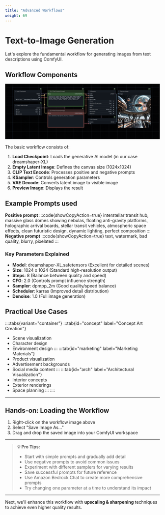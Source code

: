 ```yaml
---
title: "Advanced Workflows"
weight: 69
---
```


# Text-to-Image Generation

Let's explore the fundamental workflow for generating images from text descriptions using ComfyUI.

## Workflow Components
![Text to Image Workflow](/static/comfyui/workflows/0_text_to_image.png)

The basic workflow consists of:
1. **Load Checkpoint**: Loads the generative AI model (in our case dreamshaper-XL)
2. **Empty Latent Image**: Defines the canvas size (1024x1024)
3. **CLIP Text Encode**: Processes positive and negative prompts
4. **KSampler**: Controls generation parameters
5. **VAE Decode**: Converts latent image to visible image
6. **Preview Image**: Displays the result

## Example Prompts used
**Positive prompt**
:::code{showCopyAction=true}
interstellar transit hub, massive glass domes showing nebulas, floating anti-gravity platforms, holographic arrival boards, stellar transit vehicles, atmospheric space effects, clean futuristic design, dynamic lighting, perfect composition
:::
**Negative prompt**
:::code{showCopyAction=true}
text, watermark, bad quality, blurry, pixelated
:::

### Key Parameters Explained
- **Model**: dreamshaper-XL.safetensors (Excellent for detailed scenes)
- **Size**: 1024 x 1024 (Standard high-resolution output)
- **Steps**: 8 (Balance between quality and speed)
- **CFG**: 2.0 (Controls prompt influence strength)
- **Sampler**: dpmpp_2m (Good quality/speed balance)
- **Scheduler**: karras (Improved detail distribution)
- **Denoise**: 1.0 (Full image generation)

## Practical Use Cases
::::tabs{variant="container"}
:::tab{id="concept" label="Concept Art Creation"}
   - Scene visualization
   - Character design
   - Environment design
:::
:::tab{id="marketing" label="Marketing Materials"}
   - Product visualization
   - Advertisement backgrounds
   - Social media content
:::
:::tab{id="arch" label="Architectural Visualization"}
   - Interior concepts
   - Exterior renderings
   - Space planning
:::
::::

---

## Hands-on: Loading the Workflow

1. Right-click on the workflow image above
2. Select "Save Image As..."
3. Drag and drop the saved image into your ComfyUI workspace

---

> **💡 Pro Tips:**
> - Start with simple prompts and gradually add detail
> - Use negative prompts to avoid common issues
> - Experiment with different samplers for varying results
> - Save successful prompts for future reference
> - Use Amazon Bedrock Chat to create more comprehensive prompts
> - Try changing one parameter at a time to understand its impact

---

Next, we'll enhance this workflow with **upscaling & sharpening** techniques to achieve even higher quality results.